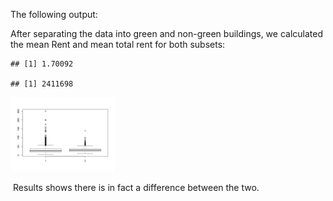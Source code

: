 The following output:

After separating the data into green and non-green buildings, we
calculated the mean Rent and mean total rent for both subsets:

    ## [1] 1.70092

    ## [1] 2411698

<img src="Intro-to-ML-Exercises_files/figure-markdown_github/unnamed-chunk-2-1.png" width="33%" />

 Results shows there is in fact a difference between the two.
